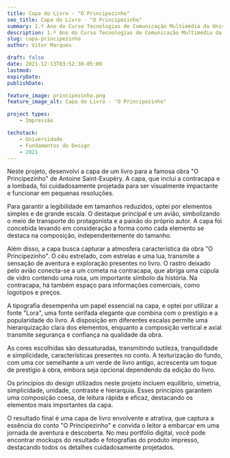 ```yaml
---
title: Capa do Livro - "O Principezinho"
seo_title: Capa do Livro - "O Principezinho"
summary: 1.º Ano do Curso Tecnologias de Comunicação Multimédia da Universidade da Maia - 2021-12-13
description: 1.º Ano do Curso Tecnologias de Comunicação Multimédia da Universidade da Maia - 2021-12-13 
slug: capa-principezinho
author: Vitor Marques

draft: false
date: 2021-12-13T03:52:30-05:00
lastmod: 
expiryDate: 
publishDate: 

feature_image: principezinho.png
feature_image_alt: Capa do Livro - "O Principezinho"

project types: 
    - Impressão

techstack:
    - Universidade
    - Fundamentos do Design
    - 2021
---
```



Neste projeto, desenvolvi a capa de um livro para a famosa obra "O Principezinho" de Antoine Saint-Exupéry. A capa, que inclui a contracapa e a lombada, foi cuidadosamente projetada para ser visualmente impactante e funcionar em pequenas resoluções.

Para garantir a legibilidade em tamanhos reduzidos, optei por elementos simples e de grande escala. O destaque principal é um avião, simbolizando o meio de transporte do protagonista e a paixão do próprio autor. A capa foi concebida levando em consideração a forma como cada elemento se destaca na composição, independentemente do tamanho.

Além disso, a capa busca capturar a atmosfera característica da obra "O Principezinho". O céu estrelado, com estrelas e uma lua, transmite a sensação de aventura e exploração presentes no livro. O rastro deixado pelo avião conecta-se a um cometa na contracapa, que abriga uma cúpula de vidro contendo uma rosa, um importante símbolo da história. Na contracapa, há também espaço para informações comerciais, como logotipos e preços.

A tipografia desempenha um papel essencial na capa, e optei por utilizar a fonte "Lora", uma fonte serifada elegante que combina com o prestígio e a popularidade do livro. A disposição em diferentes escalas permite uma hierarquização clara dos elementos, enquanto a composição vertical e axial transmite segurança e confiança na qualidade da obra.

As cores escolhidas são dessaturadas, transmitindo sutileza, tranquilidade e simplicidade, características presentes no conto. A texturização do fundo, com uma cor semelhante a um verde de livro antigo, acrescenta um toque de prestígio à obra, embora seja opcional dependendo da edição do livro.

Os princípios do design utilizados neste projeto incluem equilíbrio, simetria, simplicidade, unidade, contraste e hierarquia. Esses princípios garantem uma composição coesa, de leitura rápida e eficaz, destacando os elementos mais importantes da capa.

O resultado final é uma capa de livro envolvente e atrativa, que captura a essência do conto "O Principezinho" e convida o leitor a embarcar em uma jornada de aventura e descoberta. No meu portfólio digital, você pode encontrar mockups do resultado e fotografias do produto impresso, destacando todos os detalhes cuidadosamente projetados.

